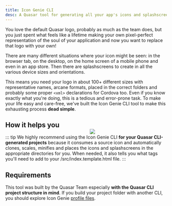 ```yaml
---
title: Icon Genie CLI
desc: A Quasar tool for generating all your app's icons and splashscreens in 100+ formats.
---
```


You love the default Quasar logo, probably as much as the team does, but you just spent what feels like a lifetime
making your own pixel-perfect representation of the soul of your application and now you want to replace that logo
with your own!

There are many different situations where your icon might be seen: in the browser tab, on the desktop, on the home
screen of a mobile phone and even in an app store. Then there are splashscreens to create in all the various device
sizes and orientations.

This means you need your logo in about 100+ different sizes with representative names, arcane formats, placed in the
correct folders and probably some proper `<xml>` declarations for Cordova too. Even if you know exactly what you're
doing, this is a tedious and error-prone task. To make your life easy and care-free, we've built the Icon Genie
CLI tool to make this exhausting process **dead simple**.

<img src="https://cdn.quasar.dev/img/iconfactory.png" style="float:right;max-width:15%;min-width:240px;padding-top:40px" />

## How it helps you

::: tip We highly recommend using the Icon Genie CLI **for your Quasar CLI-generated projects** because it consumes a
source icon and automatically clones, scales, minifies and places the icons and splashscreens in the appropriate
directories for you. When needed, it also tells you what tags you'll need to add to your /src/index.template.html file.
:::

## Requirements

This tool was built by the Quasar Team especially **with the Quasar CLI project structure in mind**. If you build your
project folder with another CLI, you should explore Icon Genie [profile files](/icongenie/profile-files).
